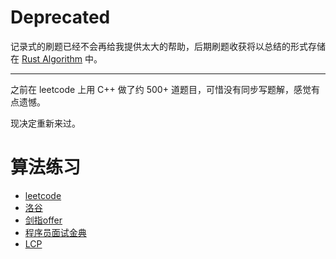 # Deprecated

记录式的刷题已经不会再给我提供太大的帮助，后期刷题收获将以总结的形式存储在 [Rust Algorithm](https://github.com/bvanjoi/Algorithm) 中。

---

之前在 leetcode 上用 C++ 做了约 500+ 道题目，可惜没有同步写题解，感觉有点遗憾。

现决定重新来过。

# 算法练习

- [leetcode](/leetcode/README.md)
- [洛谷](/luogu/README.md)
- [剑指offer](/jianzhi/README.md)
- [程序员面试金典](/jindian/README.md)
- [LCP](/LCP/README.md)
